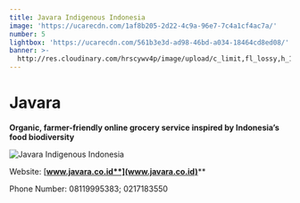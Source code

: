 ```yaml
---
title: Javara Indigenous Indonesia
image: 'https://ucarecdn.com/1af8b205-2d22-4c9a-96e7-7c4a1cf4ac7a/'
number: 5
lightbox: 'https://ucarecdn.com/561b3e3d-ad98-46bd-a034-18464cd8ed08/'
banner: >-
  http://res.cloudinary.com/hrscywv4p/image/upload/c_limit,fl_lossy,h_1500,w_2000,f_auto,q_auto/v1/1378019/kilarov-zaneit-634702-unsplash_zfrfwx.jpg
---
```

# **Javara**

**Organic, farmer-friendly online grocery service inspired by Indonesia’s food biodiversity**

![Javara Indigenous Indonesia](https://ucarecdn.com/bd9a662f-c7fd-436b-be85-84199dbfb59e/ "Javara Indigenous Indonesia")

Website: [**www.javara.co.id**](www.javara.co.id)****

Phone Number: 08119995383; 0217183550
